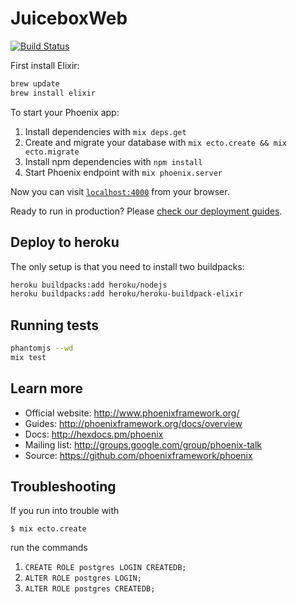 # JuiceboxWeb

[![Build Status](https://travis-ci.org/ItsJuice/juicebox.svg?branch=master)](https://travis-ci.org/ItsJuice/juicebox)

First install Elixir:

```bash
brew update
brew install elixir
```

To start your Phoenix app:

  1. Install dependencies with `mix deps.get`
  2. Create and migrate your database with `mix ecto.create && mix ecto.migrate`
  3. Install npm dependencies with `npm install`
  4. Start Phoenix endpoint with `mix phoenix.server`

Now you can visit [`localhost:4000`](http://localhost:4000) from your browser.

Ready to run in production? Please [check our deployment guides](http://www.phoenixframework.org/docs/deployment).

## Deploy to heroku
The only setup is that you need to install two buildpacks:

```bash
heroku buildpacks:add heroku/nodejs
heroku buildpacks:add heroku/heroku-buildpack-elixir
```

## Running tests
```bash
phantomjs --wd
mix test
```

## Learn more

  * Official website: http://www.phoenixframework.org/
  * Guides: http://phoenixframework.org/docs/overview
  * Docs: http://hexdocs.pm/phoenix
  * Mailing list: http://groups.google.com/group/phoenix-talk
  * Source: https://github.com/phoenixframework/phoenix

## Troubleshooting

If you run into trouble with
```
$ mix ecto.create
```
run the commands
  1. ```CREATE ROLE postgres LOGIN CREATEDB;```
  2. ```ALTER ROLE postgres LOGIN;```
  3. ```ALTER ROLE postgres CREATEDB;```